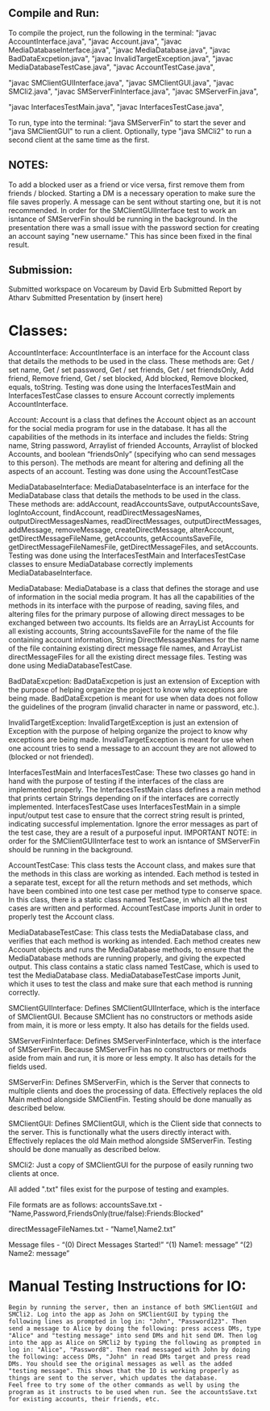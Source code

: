 ## Compile and Run:

To compile the project, run the following in the terminal:
"javac AccountInterface.java",
"javac Account.java",
"javac MediaDatabaseInterface.java",
"javac MediaDatabase.java",
"javac BadDataExcpetion.java",
"javac InvalidTargetException.java",
"javac MediaDatabaseTestCase.java",
"javac AccountTestCase.java",

"javac SMClientGUIInterface.java",
"javac SMClientGUI.java",
"javac SMCli2.java",
"javac SMServerFinInterface.java",
"javac SMServerFin.java",

"javac InterfacesTestMain.java",
"javac InterfacesTestCase.java",

To run, type into the terminal: “java SMServerFin” to start the sever and "java SMClientGUI" to run a client. Optionally, type "java SMCli2" to run a second client at the same time as the first.

## NOTES:

To add a blocked user as a friend or vice versa, first remove them from friends / blocked.
Starting a DM is a necessary operation to make sure the file saves properly. A message can be sent without starting one, but it is not recommended.
In order for the SMClientGUIInterface test to work an isntance of SMServerFin should be running in the background.
In the presentation there was a small issue with the password section for creating an account saying "new username." This has since been fixed in the final result.

## Submission:

Submitted workspace on Vocareum by David Erb
Submitted Report by Atharv
Submitted Presentation by (insert here)

# Classes:

AccountInterface:
	AccountInterface is an interface for the Account class that details the methods to be used in the class. These methods are: Get / set name, Get / set password, Get / set friends, Get / set friendsOnly, Add friend, Remove friend, Get / set blocked, Add blocked, Remove blocked, equals, toString. Testing was done using the InterfacesTestMain and InterfacesTestCase classes to ensure Account correctly implements AccountInterface.

Account:
	Account is a class that defines the Account object as an account for the social media program for use in the database. It has all the capabilities of the methods in its interface and includes the fields: String name, String password, Arraylist of friended Accounts, Arraylist of blocked Accounts, and boolean “friendsOnly” (specifying who can send messages to this person). The methods are meant for altering and defining all the aspects of an account. Testing was done using the AccountTestCase

MediaDatabaseInterface:
	MediaDatabaseInterface is an interface for the MediaDatabase class that details the methods to be used in the class. These methods are: addAccount, readAccountsSave, outputAccountsSave, logIntoAccount, findAccount, readDirectMessagesNames, outputDirectMessagesNames, readDirectMessages, outputDirectMessages, addMessage, removeMessage, createDirectMessage, alterAccount, getDirectMessageFileName, getAccounts, getAccountsSaveFile, getDirectMessageFileNamesFile, getDirectMessageFiles, and setAccounts. Testing was done using the InterfacesTestMain and InterfacesTestCase classes to ensure MediaDatabase correctly implements MediaDatabaseInterface.

MediaDatabase:
	MediaDatabase is a class that defines the storage and use of information in the social media program. It has all the capabilities of the methods in its interface with the purpose of reading, saving files, and altering files for the primary purpose of allowing direct messages to be exchanged between two accounts. Its fields are an ArrayList Accounts for all existing accounts, String accountsSaveFile for the name of the file containing account information, String DirectMessagesNames for the name of the file containing existing direct message file names, and ArrayList<String> directMessageFiles for all the existing direct message files. Testing was done using MediaDatabaseTestCase.


BadDataExcpetion:
	BadDataExcpetion is just an extension of Exception with the purpose of helping organize the project to know why exceptions are being made. BadDataExcpetion is meant for use when data does not follow the guidelines of the program (invalid character in name or password, etc.).

InvalidTargetException:
		InvalidTargetException is just an extension of Exception with the purpose of helping organize the project to know why exceptions are being made. InvalidTargetException is meant for use when one account tries to send a message to an account they are not allowed to (blocked or not friended).


InterfacesTestMain and InterfacesTestCase:
	These two classes go hand in hand with the purpose of testing if the interfaces of the class are implemented properly. The InterfacesTestMain class defines a main method that prints certain Strings depending on if the interfaces are correctly implemented. InterfacesTestCase uses InterfacesTestMain in a simple input/output test case to ensure that the correct string result is printed, indicating successful implementation. Ignore the error messages as part of the test case, they are a result of a purposeful input.
	IMPORTANT NOTE: in order for the SMClientGUIInterface test to work an isntance of SMServerFin should be running in the background.

AccountTestCase: 
	This class tests the Account class, and makes sure that the methods in this class are working as intended. Each method is tested in a separate test, except for all the return methods and set methods, which have been combined into one test case per method type to conserve space. In this class, there is a static class named TestCase, in which all the test cases are written and performed. AccountTestCase imports Junit in order to properly test the Account class.

MediaDatabaseTestCase:
	This class tests the MediaDatabase class, and verifies that each method is working as intended. Each method creates new Account objects and runs the MediaDatabase methods, to ensure that the MediaDatabase methods are running properly, and giving the expected output. This class contains a static class named TestCase, which is used to test the MediaDatabase class. MediaDatabaseTestCase imports Junit, which it uses to test the class and make sure that each method is running correctly. 


SMClientGUIInterface:
	Defines SMClientGUIInterface, which is the interface of SMClientGUI. Because SMClient has no constructors or methods aside from main, it is more or less empty. It also has details for the fields used.

SMServerFinInterface:
	Defines SMServerFinInterface, which is the interface of SMServerFin. Because SMServerFin has no constructors or methods aside from main and run, it is more or less empty. It also has details for the fields used.

SMServerFin:
	Defines SMServerFin, which is the Server that connects to multiple clients and does the processing of data. Effectively replaces the old Main method alongside SMClientFin. Testing should be done manually as described below.

SMClientGUI:
	Defines SMClientGUI, which is the Client side that connects to the server. This is functionally what the users directly interact with. Effectively replaces the old Main method alongside SMServerFin. Testing should be done manually as described below.

SMCli2:
	Just a copy of SMClientGUI for the purpose of easily running two clients at once.


All added ".txt" files exist for the purpose of testing and examples.

File formats are as follows:
accountsSave.txt -
	“Name,Password,FriendsOnly(true/false):Friends:Blocked”

directMessageFileNames.txt -
	“Name1,Name2.txt”

Message files - 
	“(0) Direct Messages Started!”
	“(1) Name1: message”
	“(2) Name2: message”

# Manual Testing Instructions for IO:

	Begin by running the server, then an instance of both SMClientGUI and SMCli2. Log into the app as John on SMClientGUI by typing the following lines as prompted in log in: "John", "Password123". Then send a message to Alice by doing the following: press access DMs, type "Alice" and "testing message" into send DMs and hit send DM. Then log into the app as Alice on SMCli2 by typing the following as prompted in log in: "Alice", "Password8". Then read messaged with John by doing the following: access DMs, "John" in read DMs target and press read DMs. You should see the original messages as well as the added "testing message". This shows that the IO is working properly as things are sent to the server, which updates the database.
	Feel free to try some of the other commands as well by using the program as it instructs to be used when run. See the accountsSave.txt for existing accounts, their friends, etc.
